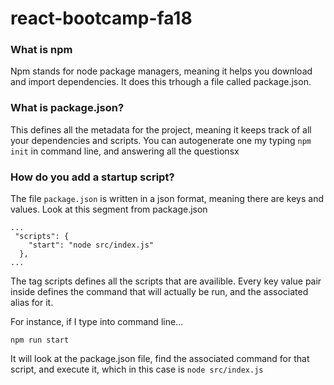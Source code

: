 # react-bootcamp-fa18


### What is npm

Npm stands for node package managers, meaning it helps you download and import dependencies. It does this trhough a file called package.json.

### What is package.json? 

This defines all the metadata for the project, meaning it keeps track of all your dependencies and scripts. You can autogenerate one my typing ```npm init``` in command line, and answering all the questionsx

### How do you add a startup script?
The file ```package.json``` is written in a json format, meaning there are keys and values. Look at this segment from package.json

```
...
 "scripts": {
    "start": "node src/index.js"
  },
...
```
The tag scripts defines all the scripts that are availible. Every key value pair inside defines the command that will actually be run, and the associated alias for it. 

For instance, if I type into command line...
```
npm run start
```
It will look at the package.json file, find the associated command for that script, and execute it, which in this case is ```node src/index.js```








